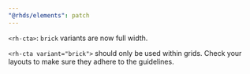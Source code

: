 ```yaml
---
"@rhds/elements": patch
---
```

`<rh-cta>`: `brick` variants are now full width.

`<rh-cta variant="brick">` should only be used within grids. Check your layouts to make sure they adhere to the guidelines.
